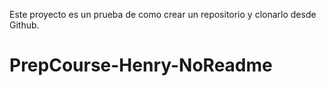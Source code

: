 Este proyecto es un prueba de como crear un repositorio y clonarlo desde Github.
# PrepCourse-Henry-NoReadme
